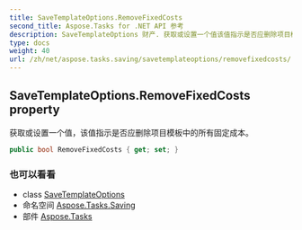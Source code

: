 ```yaml
---
title: SaveTemplateOptions.RemoveFixedCosts
second_title: Aspose.Tasks for .NET API 参考
description: SaveTemplateOptions 财产. 获取或设置一个值该值指示是否应删除项目模板中的所有固定成本
type: docs
weight: 40
url: /zh/net/aspose.tasks.saving/savetemplateoptions/removefixedcosts/
---
```

## SaveTemplateOptions.RemoveFixedCosts property

获取或设置一个值，该值指示是否应删除项目模板中的所有固定成本。

```csharp
public bool RemoveFixedCosts { get; set; }
```

### 也可以看看

* class [SaveTemplateOptions](../)
* 命名空间 [Aspose.Tasks.Saving](../../savetemplateoptions/)
* 部件 [Aspose.Tasks](../../../)


